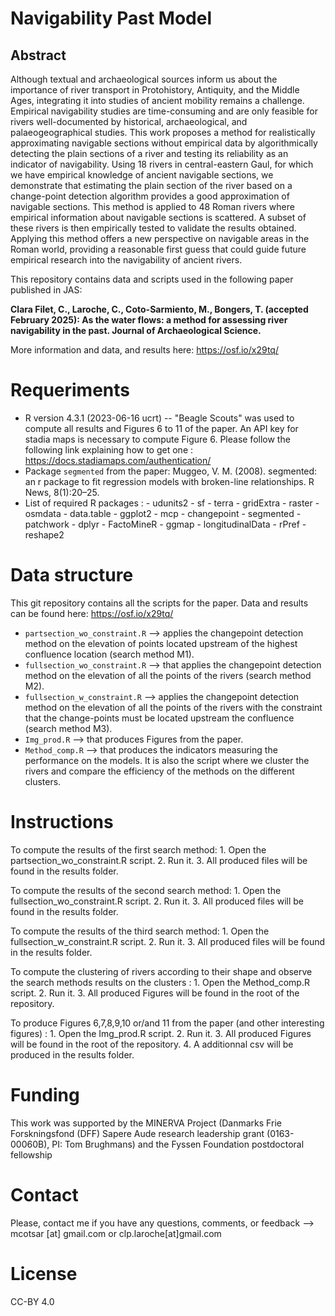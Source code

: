# Navigability Past Model

## Abstract 

Although textual and archaeological sources inform us about the importance of river transport in Protohistory, Antiquity, and the Middle Ages, integrating it into studies of ancient mobility remains a challenge. Empirical navigability studies are time-consuming and are only feasible for rivers well-documented by historical, archaeological, and palaeogeographical studies. This work proposes a method for realistically approximating navigable sections without empirical data by algorithmically detecting the plain sections of a river and testing its reliability as an indicator of navigability. Using 18 rivers in central-eastern Gaul, for which we have empirical knowledge of ancient navigable sections, we demonstrate that estimating the plain section of the river based on a change-point detection algorithm provides a good approximation of navigable sections. This method is applied to 48 Roman rivers where empirical information about navigable sections is scattered. A subset of these rivers is then empirically tested to validate the results obtained.
Applying this method offers a new perspective on navigable areas in the Roman world, providing a reasonable first guess that could guide future empirical research into the navigability of ancient rivers.

This repository contains data and scripts used in the following paper published in JAS:

**Clara Filet, C., Laroche, C., Coto-Sarmiento, M., Bongers, T. (accepted February 2025):  As the water flows: a method for assessing river navigability in the past. Journal of Archaeological Science.**

More information and data, and results here: https://osf.io/x29tq/


# Requeriments

* R version 4.3.1 (2023-06-16 ucrt) -- "Beagle Scouts" was used to compute all results and Figures 6 to 11 of the paper. An API key for stadia maps is necessary to compute Figure 6. Please follow the following link explaining how to get one : https://docs.stadiamaps.com/authentication/
* Package `segmented` from the paper: Muggeo, V. M. (2008). segmented: an r package to fit regression models with broken-line relationships. R News, 8(1):20–25.
* List of required R packages : - udunits2 - sf - terra - gridExtra - raster - osmdata - data.table - ggplot2 - mcp - changepoint - segmented - patchwork - dplyr - FactoMineR - ggmap - longitudinalData - rPref - reshape2

# Data structure

This git repository contains all the scripts for the paper. Data and results can be found here: https://osf.io/x29tq/

* `partsection_wo_constraint.R` --> applies the changepoint detection method on the elevation of points located upstream of the highest confluence location (search method M1). 
* `fullsection_wo_constraint.R` --> that applies the changepoint detection method on the elevation of all the points of the rivers (search method M2).
* `fullsection_w_constraint.R` --> applies the changepoint detection method on the elevation of all the points of the rivers with the constraint that the change-points must be located upstream the confluence (search method M3).
* `Img_prod.R` --> that produces Figures from the paper.
* `Method_comp.R` --> that produces the indicators measuring the performance on the models. It is also the script where we cluster the rivers and compare the efficiency of the methods on the different clusters.


# Instructions


To compute the results of the first search method: 1. Open the partsection_wo_constraint.R script. 2. Run it. 3. All produced files will be found in the results folder.

To compute the results of the second search method: 1. Open the fullsection_wo_constraint.R script. 2. Run it. 3. All produced files will be found in the results folder.

To compute the results of the third search method: 1. Open the fullsection_w_constraint.R script. 2. Run it. 3. All produced files will be found in the results folder.

To compute the clustering of rivers according to their shape and observe the search methods results on the clusters : 1. Open the Method_comp.R script. 2. Run it. 3. All produced Figures will be found in the root of the repository.

To produce Figures 6,7,8,9,10 or/and 11 from the paper (and other interesting figures) : 1. Open the Img_prod.R script. 2. Run it. 3. All produced Figures will be found in the root of the repository. 4. A additionnal csv will be produced in the results folder. 


# Funding

This work was supported by the MINERVA Project (Danmarks Frie Forskningsfond (DFF) Sapere Aude research leadership grant (0163-00060B), PI: Tom Brughmans) and the Fyssen Foundation postdoctoral fellowship

# Contact

Please, contact me if you have any questions, comments, or feedback --> mcotsar [at] gmail.com or clp.laroche[at]gmail.com

# License
CC-BY 4.0





